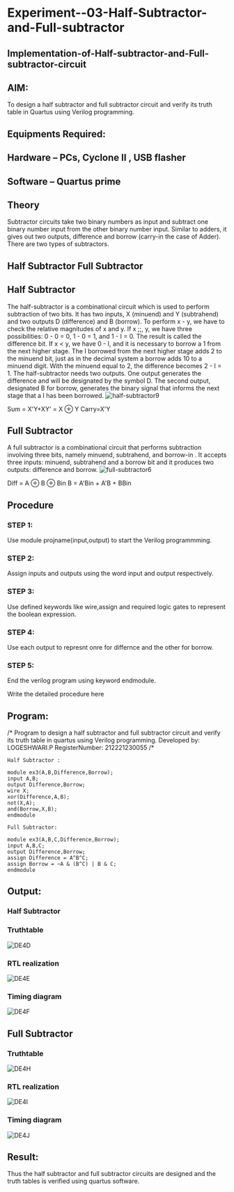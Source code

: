 # Experiment--03-Half-Subtractor-and-Full-subtractor
## Implementation-of-Half-subtractor-and-Full-subtractor-circuit
## AIM:
To design a half subtractor and full subtractor circuit and verify its truth table in Quartus using Verilog programming.

## Equipments Required:
## Hardware – PCs, Cyclone II , USB flasher
## Software – Quartus prime
## Theory
Subtractor circuits take two binary numbers as input and subtract one binary number input from the other binary number input. Similar to adders, it gives out two outputs, difference and borrow (carry-in the case of Adder). There are two types of subtractors.

## Half Subtractor Full Subtractor
## Half Subtractor
The half-subtractor is a combinational circuit which is used to perform subtraction of two bits. It has two inputs, X (minuend) and Y (subtrahend) and two outputs D (difference) and B (borrow). To perform x - y, we have to check the relative magnitudes of x and y. If x ;;, y, we have three possibilities: 0 - 0 = 0, 1 - 0 = 1, and 1 - I = 0. The result is called the difference bit. If x < y, we have 0 - I, and it is necessary to borrow a 1 from the next higher stage. The I borrowed from the next higher stage adds 2 to the minuend bit, just as in the decimal system a borrow adds 10 to a minuend digit. With the minuend equal to 2, the difference becomes 2 - I = 1. The half-subtractor needs two outputs. One output generates the difference and will be designated by the symbol D. The second output, designated B for borrow, generates the binary signal that informs the next stage that a I has been borrowed.
![half-subtractor9](https://user-images.githubusercontent.com/36288975/166112538-58c3bc7c-ee5d-4e6a-ac8d-8e8328efe27a.png)


Sum = X'Y+XY' = X ⊕ Y
Carry=X'Y

## Full Subtractor
A full subtractor is a combinational circuit that performs subtraction involving three bits, namely minuend, subtrahend, and borrow-in . It accepts three inputs: minuend, subtrahend and a borrow bit and it produces two outputs: difference and borrow. 
![full-subtractor6](https://user-images.githubusercontent.com/36288975/166112541-24c68359-3de8-4674-ae22-8272ffc385ed.png)


Diff = A ⊕ B ⊕ Bin B = A'Bin + A'B + BBin

## Procedure
### STEP 1:
Use module projname(input,output) to start the Verilog programmming.

### STEP 2:
Assign inputs and outputs using the word input and output respectively.

### STEP 3:
Use defined keywords like wire,assign and required logic gates to represent the boolean expression.

### STEP 4:
Use each output to represnt onre for differnce and the other for borrow.

### STEP 5:
End the verilog program using keyword endmodule.



Write the detailed procedure here 


## Program:
/*
Program to design a half subtractor and full subtractor circuit and verify its truth table in quartus using Verilog programming.
Developed by: LOGESHWARI.P
RegisterNumber: 212221230055
/*
```
Half Subtractor :

module ex3(A,B,Difference,Borrow);
input A,B;
output Difference,Borrow;
wire X;
xor(Difference,A,B);
not(X,A);
and(Borrow,X,B);
endmodule

Full Subtractor:

module ex3(A,B,C,Difference,Borrow);
input A,B,C;
output Difference,Borrow;
assign Difference = A^B^C;
assign Borrow = ~A & (B^C) | B & C;
endmodule
```
## Output:
### Half Subtractor
### Truthtable
![DE4D](https://user-images.githubusercontent.com/94211349/230613172-cd34e24b-f13f-4856-a878-d93bcdf75473.png)

### RTL realization
![DE4E](https://user-images.githubusercontent.com/94211349/230613211-ae534a96-e201-4a10-b292-2f4ac2f4dfdf.png)


### Timing diagram 
![DE4F](https://user-images.githubusercontent.com/94211349/230613254-501aeafe-0a3c-4766-b3c3-8be7463b02a7.png)

## Full Subtractor
### Truthtable

![DE4H](https://user-images.githubusercontent.com/94211349/230613599-7c8e57bd-b627-45cd-b7df-ebd2c0ce8a69.png)

### RTL realization
![DE4I](https://user-images.githubusercontent.com/94211349/230613605-f3424ce1-3567-4b59-a992-64c0b127be67.png)


### Timing diagram
![DE4J](https://user-images.githubusercontent.com/94211349/230613622-ccc41ea1-2653-4c7d-b0a4-f6745cf6b86c.png)



## Result:
Thus the half subtractor and full subtractor circuits are designed and the truth tables is verified using quartus software.

